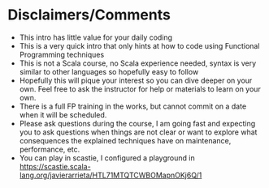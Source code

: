 # Disclaimers/Comments

* This intro has little value for your daily coding
* This is a very quick intro that only hints at how to
  code using Functional Programming techniques
* This is not a Scala course, no Scala experience needed,
  syntax is very similar to other languages so hopefully
  easy to follow
* Hopefully this will pique your interest so you can dive
  deeper on your own. Feel free to ask the instructor for
  help or materials to learn on your own.
* There is a full FP training in the works, but cannot
  commit on a date when it will be scheduled.
* Please ask questions during the course, I am going fast and
  expecting you to ask questions when things are not clear
  or want to explore what consequences the explained
  techniques have on maintenance, performance, etc.
* You can play in scastie, I configured a playground
  in https://scastie.scala-lang.org/javierarrieta/HTL71MTQTCWBOMapnOKj6Q/1